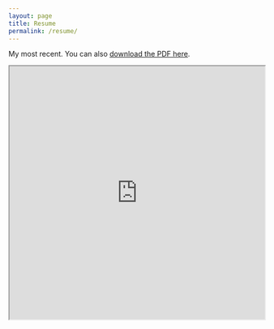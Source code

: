 ```yaml
---
layout: page
title: Resume
permalink: /resume/
---
```


My most recent. You can also [download the PDF here](https://georgetown.box.com/s/72n0umofuhb9t85x5gm4biww487u6j4h).


<iframe src="https://georgetown.box.com/s/72n0umofuhb9t85x5gm4biww487u6j4h?usp=sharing?widget=true&amp;headers=true" style="width:100%;height:500px;"></iframe>

<!-- {% include embedpdf.html code="30ah9tgxevj1vl9/svm-cv.pdf" width=100 height=800 %} -->
